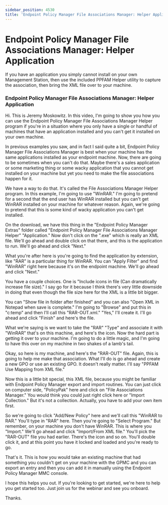 ```yaml
---
sidebar_position: 4530
title: 'Endpoint Policy Manager File Associations Manager: Helper Application'
---
```


# Endpoint Policy Manager File Associations Manager: Helper Application

If you have an application you simply cannot install on your own Management Station, then use the included PPFAM Helper utility to capture the association, then bring the XML file over to your machine.

### Endpoint Policy Manager File Associations Manager: Helper Application

Hi. This is Jeremy Moskowitz. In this video, I'm going to show you how you can use the Endpoint Policy Manager File Associations Manager Helper program if you're in a situation where you only have a single or handful of machines that have an application installed and you can't get it installed on your own machine.

In previous examples you saw, and in fact I said quite a bit, Endpoint Policy Manager File Associations Manager is best when your machine has the same applications installed as your endpoint machine. Now, there are going to be sometimes when you can't do that. Maybe there's a sales application or some marketing thing or some wacky application that you cannot get installed on your machine but yet you need to make the file associations happen for it.

We have a way to do that. It's called the File Associations Manager Helper program. In this example, I'm going to use "WinRAR." I'm going to pretend for a second that the end user has WinRAR installed but you can't get WinRAR installed on your machine for whatever reason. Again, we're going to pretend that this is some kind of wacky application you can't get installed.

On the download, we have this thing in the "Endpoint Policy Manager Extras" folder called "Endpoint Policy Manager File Associations Manager Helper" "Application." Now don't click on the ".exe" which is really an XML file. We'll go ahead and double click on that there, and this is the application to run. We'll go ahead and click "Next."

What you're after here is you're going to find the application by extension, like "RAR" is a particular thing for WinRAR. You can "Apply Filter" and find "WinRAR" right here because it's on the endpoint machine. We'll go ahead and click "Next."

You have a couple choices. One is "Include icons in file (Can dramatically increase file size)." I say go for it because I think there's very little downside in doing that even though the file size here for the XML is a little bit bigger.

You can "Show file in folder after finished" and you can also "Open XML in Notepad when save is complete." I'm going to "Browse" and put this in "c:temp" and then I'll call this "RAR-OUT.xml." "Yes," I'll create it. I'll go ahead and click "Finish" and here's the file.

What we're saying is we want to take the "RAR" "Type" and associate it with "WinRAR" that's on this machine, and here's the icon. Now the hard part is getting it over to your machine. I'm going to do a little magic, and I'm going to have this over on my machine in two shakes of a lamb's tail.

Okay, so here is my machine, and here's the "RAR-OUT" file. Again, this is going to help me make that association. What I'll do is go ahead and create a new GPO or use an existing GPO. It doesn't really matter. I'll say "PPFAM Use Mapping from XML file."

Now this is a little bit special, this XML file, because you might be familiar with Endpoint Policy Manager export and import routines. You can just click on computer side, "PolicyPak" here and click on "File Associations Manager." You would think you could just right click here or "Import Collection." But it's not a collection. Actually, you have to add your own item first.

So we're going to click "Add/New Policy" here and we'll call this "WinRAR to RAR." You'll type in "RAR" here. Then you're going to "Select Program." But remember, on your machine you don't have WinRAR. This is where you "Import." We'll go ahead and click "Import/From XML file." You'll pick the "RAR-OUT" file you had earlier. There's the icon and so on. You'll double click it, and at this point you have it locked and loaded and you're ready to go.

That's it. This is how you would take an existing machine that had something you couldn't get on your machine with the GPMC and you can export an entry and then you can add it in manually using the Endpoint Policy Manager MMC console.

I hope this helps you out. If you're looking to get started, we're here to help you get started too. Just join us for the webinar and see you onboard.

Thanks.